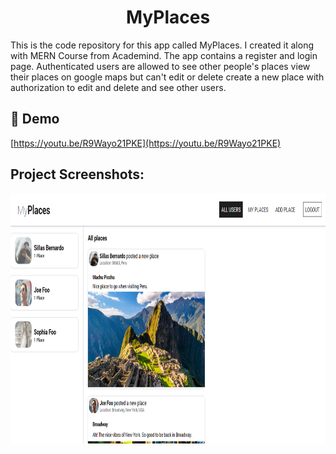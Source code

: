 <h1 align="center" id="title">MyPlaces</h1>

<p id="description">This is the code repository for this app called MyPlaces. I created it along with MERN Course from Academind. The app contains a register and login page. Authenticated users are allowed to see other people's places view their places on google maps but can't edit or delete create a new place with authorization to edit and delete and see other users.</p>

<h2>🚀 Demo</h2>

[https://youtu.be/R9Wayo21PKE](https://youtu.be/R9Wayo21PKE)

<h2>Project Screenshots:</h2>

<img src="images/Screenshots/Homepage - Desktop.PNG" alt="project-screenshot" width="800" height="400/">
